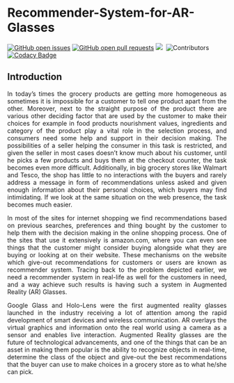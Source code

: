 # Recommender-System-for-AR-Glasses

[![GitHub open issues](https://img.shields.io/github/issues-raw/AzvenusK/Recommender-System-for-AR-Glasses.svg)](https://github.com/AzvenusK/Recommender-System-for-AR-Glasses/issues) 
[![GitHub open pull requests](https://img.shields.io/github/issues-pr-raw/AzvenusK/Recommender-System-for-AR-Glasses.svg)](https://github.com/AzvenusK/Recommender-System-for-AR-Glasses/pulls) 
![](https://img.shields.io/github/repo-size/AzvenusK/Recommender-System-for-AR-Glasses.svg?label=Repo%20size&style=flat-square)&nbsp;
![Contributors](https://img.shields.io/github/contributors/AzvenusK/Recommender-System-for-AR-Glasses.svg?style=flat&label=Contributors&maxAge=86400)
[![Codacy Badge](https://app.codacy.com/project/badge/Grade/b2f9685a62f14cb29afe65c845d9846e)](https://www.codacy.com/gh/AzvenusK/Recommender-System-for-AR-Glasses/dashboard?utm_source=github.com&amp;utm_medium=referral&amp;utm_content=CAT-Technologies/GrocerEase&amp;utm_campaign=Badge_Grade)

## Introduction
<p align="justify">
In today’s times the grocery products are getting more homogeneous as sometimes it is impossible for a customer to tell one product apart from the other. Moreover, next to the straight purpose of the product there are various other deciding factor that are used by the customer to make their choices for example in food products nourishment values, ingredients and category of the product play a vital role in the selection process, and consumers need some help and support in their decision making. The possibilities of a seller helping the consumer in this task is restricted, and given the seller in most cases doesn’t know much about his customer, until he picks a few products and buys them at the checkout counter, the task becomes even more difficult. Additionally, in big grocery stores like Walmart and Tesco, the shop has little to no interactions with the buyers and rarely address a message in form of recommendations unless asked and given enough information about their personal choices, which buyers may find intimidating. If we look at the same situation on the web presence, the task becomes much easier. </p>
<p align="justify">
In most of the sites for internet shopping we find recommendations based on previous searches, preferences and thing bought by the customer to help them with the decision making in the online shopping process. One of the sites that use it extensively is amazon.com, where you can even see things that the customer might consider buying alongside what they are buying or looking at on their website. These mechanisms on the website which give-out recommendations for customers or users are known as recommender system. Tracing back to the problem depicted earlier, we need a recommender system in real-life as well for the customers in need, and a way achieve such results is having such a system in Augmented Reality (AR) Glasses. </p>
<p align="justify">
Google Glass and Holo-Lens were the first augmented reality glasses launched in the industry receiving a lot of attention among the rapid development of smart devices and wireless communication. AR overlays the virtual graphics and information onto the real world using a camera as a sensor and enables live interaction. Augmented Reality glasses are the future of technological advancements, and one of the things that can be an asset in making them popular is the ability to recognize objects in real-time, determine the class of the object and give-out the best recommendations that the buyer can use to make choices in a grocery store as to what he/she can pick. 
</p>
